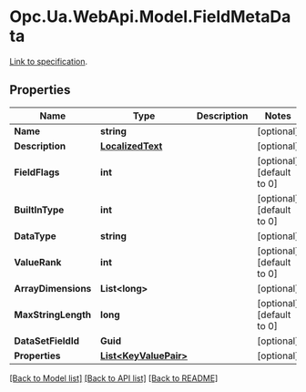 # Opc.Ua.WebApi.Model.FieldMetaData
[Link to specification](https://reference.opcfoundation.org/v105/Core/docs/Part14/6.2.3/#6.2.3.2.4).

## Properties

Name | Type | Description | Notes
------------ | ------------- | ------------- | -------------
**Name** | **string** |  | [optional] 
**Description** | [**LocalizedText**](LocalizedText.md) |  | [optional] 
**FieldFlags** | **int** |  | [optional] [default to 0]
**BuiltInType** | **int** |  | [optional] [default to 0]
**DataType** | **string** |  | [optional] 
**ValueRank** | **int** |  | [optional] [default to 0]
**ArrayDimensions** | **List&lt;long&gt;** |  | [optional] 
**MaxStringLength** | **long** |  | [optional] [default to 0]
**DataSetFieldId** | **Guid** |  | [optional] 
**Properties** | [**List&lt;KeyValuePair&gt;**](KeyValuePair.md) |  | [optional] 

[[Back to Model list]](../README.md#documentation-for-models) [[Back to API list]](../README.md#documentation-for-api-endpoints) [[Back to README]](../README.md)

